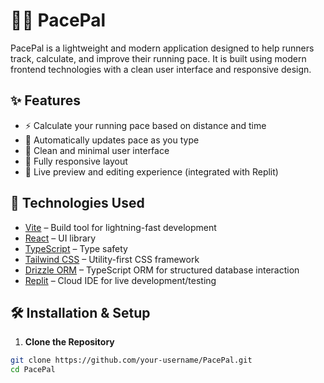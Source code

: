 # 🏃‍♂️ PacePal

PacePal is a lightweight and modern application designed to help runners track, calculate, and improve their running pace. It is built using modern frontend technologies with a clean user interface and responsive design.

## ✨ Features

- ⚡ Calculate your running pace based on distance and time
- 🧮 Automatically updates pace as you type
- 🎯 Clean and minimal user interface
- 📱 Fully responsive layout
- 🔄 Live preview and editing experience (integrated with Replit)


## 🚀 Technologies Used

- [Vite](https://vitejs.dev/) – Build tool for lightning-fast development
- [React](https://react.dev/) – UI library
- [TypeScript](https://www.typescriptlang.org/) – Type safety
- [Tailwind CSS](https://tailwindcss.com/) – Utility-first CSS framework
- [Drizzle ORM](https://orm.drizzle.team/) – TypeScript ORM for structured database interaction
- [Replit](https://replit.com/) – Cloud IDE for live development/testing


## 🛠️ Installation & Setup

1. **Clone the Repository**

```bash
git clone https://github.com/your-username/PacePal.git
cd PacePal
